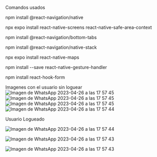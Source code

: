Comandos usados

npm install @react-navigation/native

npx expo install react-native-screens react-native-safe-area-context

npm install @react-navigation/bottom-tabs

npm install @react-navigation/native-stack

npx expo install react-native-maps

npm install --save react-native-gesture-handler

npm install react-hook-form

Imagenes con el usuario sin loguear 
![Imagen de WhatsApp 2023-04-26 a las 17 57 45](https://user-images.githubusercontent.com/38269975/234700970-cf7c419a-a520-46f9-b20d-031bb70ed60c.jpg)
![Imagen de WhatsApp 2023-04-26 a las 17 57 45](https://user-images.githubusercontent.com/38269975/234701061-8316630e-0112-457b-8cce-8adc96df709b.jpg)
![Imagen de WhatsApp 2023-04-26 a las 17 57 45](https://user-images.githubusercontent.com/38269975/234701130-b61c8c59-cd0f-424b-b411-629ef3457641.jpg)
![Imagen de WhatsApp 2023-04-26 a las 17 57 44](https://user-images.githubusercontent.com/38269975/234701175-2f7676d6-6587-4387-b587-25a1b4571397.jpg)


Usuario Logueado

![Imagen de WhatsApp 2023-04-26 a las 17 57 44](https://user-images.githubusercontent.com/38269975/234701275-5ccc4e2f-75b8-445a-85f3-bba894a981d8.jpg)

![Imagen de WhatsApp 2023-04-26 a las 17 57 43](https://user-images.githubusercontent.com/38269975/234701321-5674a8d9-ac64-4605-9858-cae55c8e51be.jpg)

![Imagen de WhatsApp 2023-04-26 a las 17 57 43](https://user-images.githubusercontent.com/38269975/234701353-337c7481-aa35-4f3d-99d9-2bb68a380fd1.jpg)
